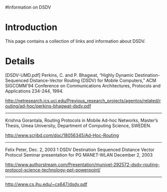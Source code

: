 #Information on DSDV

# Introduction #

This page contains a collection of links and information about DSDV.


# Details #

[DSDV-UMD.pdf] Perkins, C. and P. Bhagwat, “Highly Dynamic Destination-Sequenced Distance-Vector Routing (DSDV) for Mobile Computers,” ACM SIGCOMM'94 Conference on Communications Architectures, Protocols and Applications 234-244, 1994.

http://netresearch.ics.uci.edu/Previous_research_projects/agentos/related/routing/ad-hoc/perkins-bhagwat-dsdv.pdf



---


Krishna Gorantala, Routing Protocols in Mobile Ad-hoc Networks, Master’s Thesis, Umea University, Department of Computing Science, SWEDEN.

http://www.scribd.com/doc/18056345/Ad-Hoc-Routing


---


Felix Peter, Dec. 2, 2003 1 DSDV Destination Sequenced Distance Vector Protocol Seminar presentation for PG MANET-WLAN December 2, 2003

http://www.authorstream.com/Presentation/munivel-292572-dsdv-routing-protocol-science-technology-ppt-powerpoint/


---


http://www.cs.jhu.edu/~cs647/dsdv.pdf
